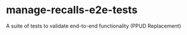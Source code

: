 # manage-recalls-e2e-tests
A suite of tests to validate end-to-end functionality (PPUD Replacement)
